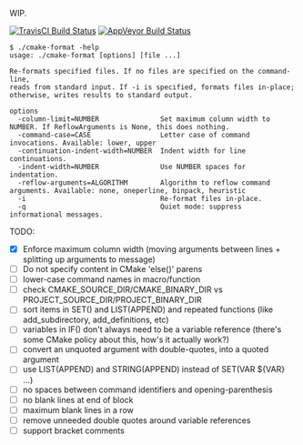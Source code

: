 WIP.

[![TravisCI Build Status](https://travis-ci.org/ligfx/cmake-format.svg?branch=master)](https://travis-ci.org/ligfx/cmake-format)
[![AppVeyor Build Status](https://ci.appveyor.com/api/projects/status/yjeg0k27l9lbyd3v?svg=true)](https://ci.appveyor.com/project/ligfx/cmake-format)

```
$ ./cmake-format -help
usage: ./cmake-format [options] [file ...]

Re-formats specified files. If no files are specified on the command-line,
reads from standard input. If -i is specified, formats files in-place;
otherwise, writes results to standard output.

options
  -column-limit=NUMBER               Set maximum column width to NUMBER. If ReflowArguments is None, this does nothing.
  -command-case=CASE                 Letter case of command invocations. Available: lower, upper
  -continuation-indent-width=NUMBER  Indent width for line continuations.
  -indent-width=NUMBER               Use NUMBER spaces for indentation.
  -reflow-arguments=ALGORITHM        Algorithm to reflow command arguments. Available: none, oneperline, binpack, heuristic
  -i                                 Re-format files in-place.
  -q                                 Quiet mode: suppress informational messages.
```

TODO:
- [x] Enforce maximum column width (moving arguments between lines + splitting up arguments to message)
- [ ] Do not specify content in CMake 'else()' parens
- [ ] lower-case command names in macro/function
- [ ] check CMAKE_SOURCE_DIR/CMAKE_BINARY_DIR vs PROJECT_SOURCE_DIR/PROJECT_BINARY_DIR
- [ ] sort items in SET() and LIST(APPEND) and repeated functions (like add_subdirectory, add_definitions, etc)
- [ ] variables in IF() don't always need to be a variable reference (there's some CMake policy about this, how's it actually work?)
- [ ] convert an unquoted argument with double-quotes, into a quoted argument
- [ ] use LIST(APPEND) and STRING(APPEND) instead of SET(VAR ${VAR} ...)
- [ ] no spaces between command identifiers and opening-parenthesis
- [ ] no blank lines at end of block
- [ ] maximum blank lines in a row
- [ ] remove unneeded double quotes around variable references
- [ ] support bracket comments
